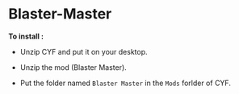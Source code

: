 # Blaster-Master


**To install :**

  - Unzip CYF and put it on your desktop.

  - Unzip the mod (Blaster Master).

  - Put the folder named `Blaster Master` in the `Mods` forlder of CYF.
